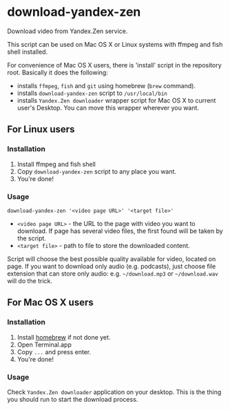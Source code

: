 # download-yandex-zen
Download video from Yandex.Zen service.

This script can be used on Mac OS X or Linux systems with ffmpeg and fish shell installed.

For convenience of Mac OS X users, there is 'install' script in the repository root. Basically it does the following:
- installs `ffmpeg`, `fish` and `git` using homebrew (`brew` command).
- installs `download-yandex-zen` script to `/usr/local/bin`
- installs `Yandex.Zen downloader` wrapper script for Mac OS X to current user's Desktop. You can move this wrapper wherever you want.

## For Linux users

### Installation
1. Install ffmpeg and fish shell
2. Copy `download-yandex-zen` script to any place you want.
3. You're done!

### Usage
`download-yandex-zen '<video page URL>' '<target file>'` 

- `<video page URL>` - the URL to the page with video you want to download. If page has several video files, the first found will be taken by the script.
- `<target file>` - path to file to store the downloaded content.

Script will choose the best possible quality available for video, located on page.
If you want to download only audio (e.g. podcasts), just choose file extension that can store only audio: e.g. `~/download.mp3` or `~/download.wav` will do the trick.

## For Mac OS X users

### Installation
1. Install [homebrew](https://brew.sh/) if not done yet.
2. Open Terminal.app
3. Copy `...` and press enter.
3. You're done!

### Usage
Check `Yandex.Zen downloader` application on your desktop. This is the thing you should run to start the download process.

